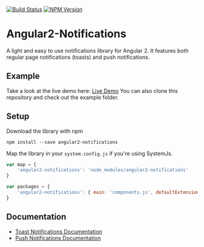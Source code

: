 [![Build Status](https://travis-ci.org/flauc/angular2-notifications.svg?branch=master)](https://travis-ci.org/flauc/angular2-notifications)
[![NPM Version](https://img.shields.io/badge/npm-0.4.44-brightgreen.svg?style=flat)](https://www.npmjs.com/package/angular2-notifications)
# Angular2-Notifications
A light and easy to use notifications library for Angular 2. It features both regular page notifications (toasts) and push notifications. 

## Example
Take a look at the live demo here: [Live Demo](http://flauc.github.io/angular2-notifications)
You can also clone this repository and check out the example folder.

## Setup
Download the library with npm
```
npm install --save angular2-notifications
```

Map the library in your `system.config.js` if you're using SystemJs.
```js
var map = {
    'angular2-notifications': 'node_modules/angular2-notifications'
}

var packages = {
    'angular2-notifications': { main: 'components.js', defaultExtension: 'js' }
}
```

## Documentation 

* [Toast Notifications Documentation](https://github.com/flauc/angular2-notifications/tree/master/docs/toastNotifications.md)
* [Push Notifications Documentation](https://github.com/flauc/angular2-notifications/tree/master/docs/pushNotifications.md)

